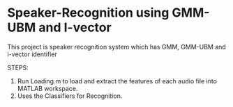 # Speaker-Recognition using GMM-UBM and I-vector
This project is speaker recognition system which has GMM, GMM-UBM and i-vector identifier

STEPS:

1) Run Loading.m to load and extract the features of each audio file into MATLAB workspace.
2) Uses the Classifiers for Recognition.
